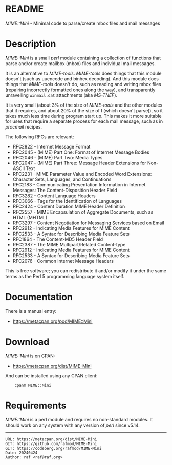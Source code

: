 # README

*MIME::Mini* - Minimal code to parse/create mbox files and mail messages

# Description

*MIME::Mini* is a small *perl* module containing a collection of functions
that parse and/or create mailbox (mbox) files and individual mail messages.

It is an alternative to *MIME-tools*. *MIME-tools* does things that this
module doesn't (such as uuencode and binhex decoding). And this module does
things that *MIME-tools* doesn't do, such as reading and writing mbox files
(repairing incorrectly formatted ones along the way), and transparently
unravelling `winmail.dat` attachments (aka *MS-TNEF*).

It is very small (about 3% of the size of *MIME-tools* and the other modules
that it requires, and about 20% of the size of I<MIME-Lite> (which doesn't
parse)), so it takes much less time during program start up. This makes it
more suitable for uses that require a separate process for each mail
message, such as in *procmail* recipes.

The following RFCs are relevant:

- RFC2822 - Internet Message Format
- RFC2045 - (MIME) Part One: Format of Internet Message Bodies
- RFC2046 - (MIME) Part Two: Media Types
- RFC2047 - (MIME) Part Three: Message Header Extensions for Non-ASCII Text
- RFC2231 - MIME Parameter Value and Encoded Word Extensions: Character Sets, Languages, and Continuations
- RFC2183 - Communicating Presentation Information in Internet Messages: The Content-Disposition Header Field
- RFC3282 - Content Language Headers
- RFC3066 - Tags for the Identification of Languages
- RFC2424 - Content Duration MIME Header Definition
- RFC2557 - MIME Encapsulation of Aggregate Documents, such as HTML (MHTML)
- RFC3297 - Content Negotiation for Messaging Services based on Email
- RFC2912 - Indicating Media Features for MIME Content
- RFC2533 - A Syntax for Describing Media Feature Sets
- RFC1864 - The Content-MD5 Header Field
- RFC2387 - The MIME Multipart/Related Content-type
- RFC2912 - Indicating Media Features for MIME Content
- RFC2533 - A Syntax for Describing Media Feature Sets
- RFC2076 - Common Internet Message Headers

This is free software; you can redistribute it and/or modify it under the
same terms as the Perl 5 programming language system itself.

# Documentation

There is a manual entry:

- <https://metacpan.org/pod/MIME::Mini>

# Download

*MIME::Mini* is on CPAN:

- <https://metacpan.org/dist/MIME-Mini>

And can be installed using any CPAN client:

        cpanm MIME::Mini

# Requirements

*MIME::Mini* is a perl module and requires no non-standard modules.
It should work on any system with any version of *perl* since v5.14.

--------------------------------------------------------------------------------

    URL: https://metacpan.org/dist/MIME-Mini
    GIT: https://github.com/rafmod/MIME-Mini
    GIT: https://codeberg.org/rafmod/MIME-Mini
    Date: 20240424
    Author: raf <raf@raf.org>

